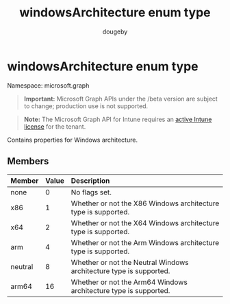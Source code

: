 ﻿---
title: "windowsArchitecture enum type"
description: "Contains properties for Windows architecture."
author: "dougeby"
localization_priority: Normal
ms.prod: "intune"
doc_type: enumPageType
---

# windowsArchitecture enum type

Namespace: microsoft.graph

> **Important:** Microsoft Graph APIs under the /beta version are subject to change; production use is not supported.

> **Note:** The Microsoft Graph API for Intune requires an [active Intune license](https://go.microsoft.com/fwlink/?linkid=839381) for the tenant.

Contains properties for Windows architecture.

## Members

| Member  | Value | Description                                                        |
| :------ | :---- | :----------------------------------------------------------------- |
| none    | 0     | No flags set.                                                      |
| x86     | 1     | Whether or not the X86 Windows architecture type is supported.     |
| x64     | 2     | Whether or not the X64 Windows architecture type is supported.     |
| arm     | 4     | Whether or not the Arm Windows architecture type is supported.     |
| neutral | 8     | Whether or not the Neutral Windows architecture type is supported. |
| arm64   | 16    | Whether or not the Arm64 Windows architecture type is supported.   |
